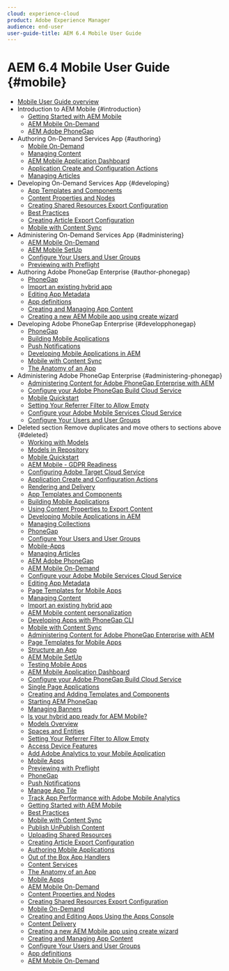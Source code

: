 ```yaml
---
cloud: experience-cloud
product: Adobe Experience Manager
audience: end-user
user-guide-title: AEM 6.4 Mobile User Guide
---
```


# AEM 6.4 Mobile User Guide {#mobile}

+ [Mobile User Guide overview](home.md)
+ Introduction to AEM Mobile {#introduction}
    + [Getting Started with AEM Mobile](getting-started-aem-mobile.md)
    + [AEM Mobile On-Demand](getting-started-aem-mobile-on-demand.md)
    + [AEM Adobe PhoneGap](getting-started-aem-mobile-phonegap.md)
+ Authoring On-Demand Services App {#authoring} 
    + [Mobile On-Demand](mobile-apps-ondemand.md)
    + [Managing Content](mobile-apps-ondemand-manage-content-ondemand.md)
    + [AEM Mobile Application Dashboard](mobile-apps-ondemand-application-dashboard.md)
    + [Application Create and Configuration Actions](mobile-apps-ondemand-application-create-configure-action.md)
    + [Managing Articles](mobile-on-demand-managing-articles.md)
+ Developing On-Demand Services App {#developing}
    + [App Templates and Components](app-templates-and-components1.md)
    + [Content Properties and Nodes](content-properties.md)
    + [Creating Shared Resources Export Configuration](creating-shared-resources-export-configuration.md)
    + [Best Practices](best-practices-aem-mobile.md)
    + [Creating Article Export Configuration](creating-article-export-configuration.md)
    + [Mobile with Content Sync](mobile-ondemand-contentsync.md)
+ Administering On-Demand Services App {#administering}
    + [AEM Mobile On-Demand](aem-mobile.md)
    + [AEM Mobile SetUp](aem-mobile-setup.md)
    + [Configure Your Users and User Groups](configure-users-groups.md)
    + [Previewing with Preflight](aem-mobile-manage-ondemand-services.md)
+ Authoring Adobe PhoneGap Enterprise {#author-phonegap}
    + [PhoneGap](developing-in-phonegap.md)
    + [Import an existing hybrid app](phonegap-import-hybrid-app.md)
    + [Editing App Metadata](phonegap-editmetadata.md)
    + [App definitions](phonegap-app-definitions.md)
    + [Creating and Managing App Content](phonegap-manage-app-content.md)
    + [Creating a new AEM Mobile app using create wizard](phonegap-create-new-app.md)
+ Developing Adobe PhoneGap Enterprise {#developphonegap}
    + [PhoneGap](phonegap.md)
    + [Building Mobile Applications](building-app-mobile-phonegap.md)
    + [Push Notifications](phonegap-push-notifications.md)
    + [Developing Mobile Applications in AEM](developing-mobile-applications.md)
    + [Mobile with Content Sync](phonegap-contentsync.md)
    + [The Anatomy of an App](phonegap-apps-arch.md)
+ Administering Adobe PhoneGap Enterprise {#administering-phonegap}
    + [Administering Content for Adobe PhoneGap Enterprise with AEM](administer-phonegap.md)
    + [Configure your Adobe PhoneGap Build Cloud Service](configure-phonegap-build-cloud.md)
    + [Mobile Quickstart](phonegap-mobile-quickstart.md)
    + [Setting Your Referrer Filter to Allow Empty](setting-referrer-filter-empty.md)
    + [Configure your Adobe Mobile Services Cloud Service](configure-adobe-mobile-cloud-service.md)
    + [Configure Your Users and User Groups](aem-mobile-configure-users.md)
+ Deleted section Remove duplicates and move others to sections above {#deleted}
    + [Working with Models](working-with-a-model.md)
    + [Models in Repository](models-in-repository.md)
    + [Mobile Quickstart](phonegap-mobile-quickstart.md)
    + [AEM Mobile - GDPR Readiness](aem-mobile-gdpr-compliance.md)
    + [Configuring Adobe Target Cloud Service](aem-mobile-configuring-cloud-service.md)
    + [Application Create and Configuration Actions](mobile-apps-ondemand-application-create-configure-action.md)
    + [Rendering and Delivery](rendering-and-delivery.md)
    + [App Templates and Components](app-templates-and-components1.md)
    + [Building Mobile Applications](building-app-mobile-phonegap.md)
    + [Using Content Properties to Export Content](on-demand-content-properties-exporting.md)
    + [Developing Mobile Applications in AEM](developing-mobile-applications.md)
    + [Managing Collections](mobile-on-demand-managing-collections.md)
    + [PhoneGap](developing-in-phonegap.md)
    + [Configure Your Users and User Groups](configure-users-groups.md)
    + [Mobile-Apps](mobile-apps.md)
    + [Managing Articles](mobile-on-demand-managing-articles.md)
    + [AEM Adobe PhoneGap](getting-started-aem-mobile-phonegap.md)
    + [AEM Mobile On-Demand](aem-mobile.md)
    + [Configure your Adobe Mobile Services Cloud Service](configure-adobe-mobile-cloud-service.md)
    + [Editing App Metadata](phonegap-editmetadata.md)
    + [Page Templates for Mobile Apps](apps-architecture.md)
    + [Managing Content](mobile-apps-ondemand-manage-content-ondemand.md)
    + [Import an existing hybrid app](phonegap-import-hybrid-app.md)
    + [AEM Mobile content personalization](phonegap-aem-mobile-content-personalization.md)
    + [Developing Apps with PhoneGap CLI](phonegap-apps-pg-cli.md)
    + [Mobile with Content Sync](mobile-ondemand-contentsync.md)
    + [Administering Content for Adobe PhoneGap Enterprise with AEM](administer-phonegap.md)
    + [Page Templates for Mobile Apps](phonegap-apps-arch-page-templates.md)
    + [Structure an App](phonegap-structure-an-app.md)
    + [AEM Mobile SetUp](aem-mobile-setup.md)
    + [Testing Mobile Apps](develop-mobile-apps-testing.md)
    + [AEM Mobile Application Dashboard](mobile-apps-ondemand-application-dashboard.md)
    + [Configure your Adobe PhoneGap Build Cloud Service](configure-phonegap-build-cloud.md)
    + [Single Page Applications](phonegap-single-page-applications.md)
    + [Creating and Adding Templates and Components](mobile-ondemand-app-templates.md)
    + [Starting AEM PhoneGap](starting-aem-phonegap-app.md)
    + [Managing Banners](mobile-on-demand-managing-banners.md)
    + [Is your hybrid app ready for AEM Mobile?](phonegap-adding-content-to-imported-app.md)
    + [Models Overview](model-management.md)
    + [Spaces and Entities](spaces-and-entities.md)
    + [Setting Your Referrer Filter to Allow Empty](setting-referrer-filter-empty.md)
    + [Access Device Features](phonegap-access-device-features.md)
    + [Add Adobe Analytics to your Mobile Application](phonegap-add-analytics-to-apps.md)
    + [Mobile Apps](administer-mobile-apps.md)
    + [Previewing with Preflight](aem-mobile-manage-ondemand-services.md)
    + [PhoneGap](phonegap.md)
    + [Push Notifications](phonegap-push-notifications.md)
    + [Manage App Tile](phonegap-app-details-tile.md)
    + [Track App Performance with Adobe Mobile Analytics](phonegap-intro-to-app-analytics.md)
    + [Getting Started with AEM Mobile](getting-started-aem-mobile.md)
    + [Best Practices](best-practices-aem-mobile.md)
    + [Mobile with Content Sync](phonegap-contentsync.md)
    + [Publish UnPublish Content](mobile-on-demand-publishing-unpublishing.md)
    + [Uploading Shared Resources](mobile-on-demand-shared-resources.md)
    + [Creating Article Export Configuration](creating-article-export-configuration.md)
    + [Authoring Mobile Applications](phonegap-authoring-apps.md)
    + [Out of the Box App Handlers](contentsync-app-handlers.md)
    + [Content Services](developing-content-services.md)
    + [The Anatomy of an App](phonegap-apps-arch.md)
    + [Mobile Apps](develop-mobile-apps.md)
    + [AEM Mobile On-Demand](aem-mobile-on-demand.md)
    + [Content Properties and Nodes](content-properties.md)
    + [Creating Shared Resources Export Configuration](creating-shared-resources-export-configuration.md)
    + [Mobile On-Demand](mobile-apps-ondemand.md)
    + [Creating and Editing Apps Using the Apps Console](phonegap-apps-console.md)
    + [Content Delivery](develop-content-as-a-service.md)
    + [Creating a new AEM Mobile app using create wizard](phonegap-create-new-app.md)
    + [Creating and Managing App Content](phonegap-manage-app-content.md)
    + [Configure Your Users and User Groups](aem-mobile-configure-users.md)
    + [App definitions](phonegap-app-definitions.md)
    + [AEM Mobile On-Demand](getting-started-aem-mobile-on-demand.md)

<!--

we deleted these two above due to bug workaround 

third item under Authoring On-Demand Services App {#authoring}
commented out [Cloud Configuration](mobile-on-demand-associating-an-on-demand-app-to-cloud-configuration.md)

below [Configure your Adobe PhoneGap Build Cloud Service](configure-phonegap-build-cloud.md)
commented out [Cloud Configuration](mobile-on-demand-associating-an-On-Demand-app-to-cloud-configuration.md)
-->
